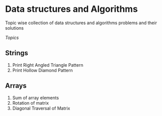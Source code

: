 # Data structures and Algorithms

Topic wise collection of data structures and algorithms problems and their solutions

*Topics*

## Strings
1. Print Right Angled Triangle Pattern
2. Print Hollow Diamond Pattern

## Arrays
1. Sum of array elements
2. Rotation of matrix
3. Diagonal Traversal of Matrix
